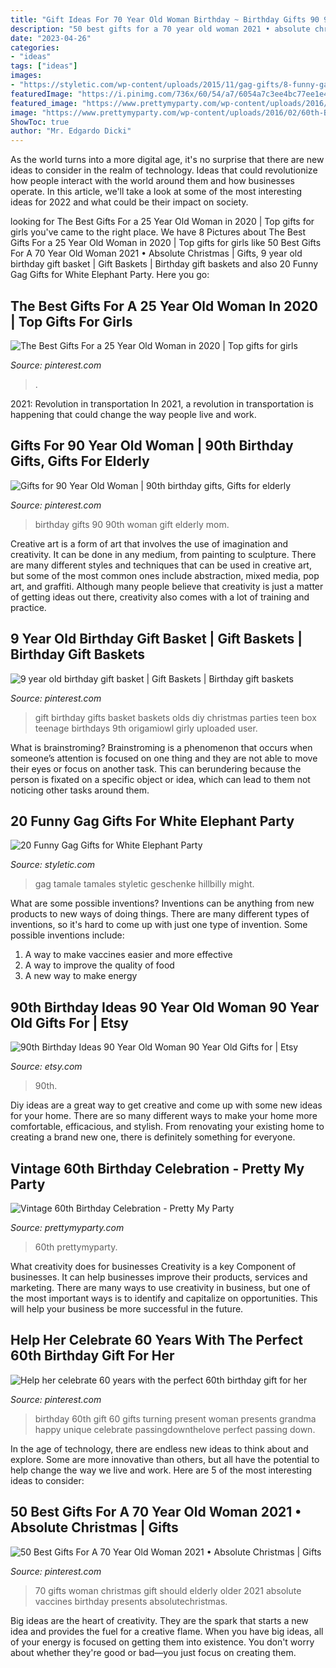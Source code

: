 ```yaml
---
title: "Gift Ideas For 70 Year Old Woman Birthday ~ Birthday Gifts 90 90th Woman Gift Elderly Mom"
description: "50 best gifts for a 70 year old woman 2021 • absolute christmas"
date: "2023-04-26"
categories:
- "ideas"
tags: ["ideas"]
images:
- "https://styletic.com/wp-content/uploads/2015/11/gag-gifts/8-funny-gag-gifts.jpg"
featuredImage: "https://i.pinimg.com/736x/60/54/a7/6054a7c3ee4bc77ee1e477ed5d920585.jpg"
featured_image: "https://www.prettymyparty.com/wp-content/uploads/2016/02/60th-Birthday-Cake.jpg"
image: "https://www.prettymyparty.com/wp-content/uploads/2016/02/60th-Birthday-Cake.jpg"
ShowToc: true
author: "Mr. Edgardo Dicki"
---
```



As the world turns into a more digital age, it's no surprise that there are new ideas to consider in the realm of technology. Ideas that could revolutionize how people interact with the world around them and how businesses operate. In this article, we'll take a look at some of the most interesting ideas for 2022 and what could be their impact on society.

	

		
looking for The Best Gifts For a 25 Year Old Woman in 2020 | Top gifts for girls you've came to the right place. We have 8 Pictures about The Best Gifts For a 25 Year Old Woman in 2020 | Top gifts for girls like 50 Best Gifts For A 70 Year Old Woman 2021 • Absolute Christmas | Gifts, 9 year old birthday gift basket | Gift Baskets | Birthday gift baskets and also 20 Funny Gag Gifts for White Elephant Party. Here you go:
		
    
## The Best Gifts For A 25 Year Old Woman In 2020 | Top Gifts For Girls

<img loading=lazy src="https://i.pinimg.com/736x/60/54/a7/6054a7c3ee4bc77ee1e477ed5d920585.jpg" onerror="this.onerror=null;this.src='https://tse4.mm.bing.net/th?id=OIP.91PVHFZ-YxiZHA1BIJJRsQHaLH&amp;pid=15.1';" alt="The Best Gifts For a 25 Year Old Woman in 2020 | Top gifts for girls">

_Source: pinterest.com_

>. 

	

2021: Revolution in transportation
In 2021, a revolution in transportation is happening that could change the way people live and work.

    
## Gifts For 90 Year Old Woman | 90th Birthday Gifts, Gifts For Elderly

<img loading=lazy src="https://i.pinimg.com/736x/c1/85/93/c18593a275b74f2abfb1137d364ecf77.jpg" onerror="this.onerror=null;this.src='https://tse3.mm.bing.net/th?id=OIP.K-tQw_XzW6AzQPQJZYBoHwHaLH&amp;pid=15.1';" alt="Gifts for 90 Year Old Woman | 90th birthday gifts, Gifts for elderly">

_Source: pinterest.com_

>birthday gifts 90 90th woman gift elderly mom. 

	

Creative art is a form of art that involves the use of imagination and creativity. It can be done in any medium, from painting to sculpture. There are many different styles and techniques that can be used in creative art, but some of the most common ones include abstraction, mixed media, pop art, and graffiti. Although many people believe that creativity is just a matter of getting ideas out there, creativity also comes with a lot of training and practice.

    
## 9 Year Old Birthday Gift Basket | Gift Baskets | Birthday Gift Baskets

<img loading=lazy src="https://i.pinimg.com/736x/e3/e2/7b/e3e27ba4ea592f81fe6430e8cf36b31c--teen-gift-baskets-birthday-gift-baskets.jpg?b=t" onerror="this.onerror=null;this.src='https://tse2.mm.bing.net/th?id=OIP.HcDpMbF2AeOjwP-0RkSZSwHaJ3&amp;pid=15.1';" alt="9 year old birthday gift basket | Gift Baskets | Birthday gift baskets">

_Source: pinterest.com_

>gift birthday gifts basket baskets olds diy christmas parties teen box teenage birthdays 9th origamiowl girly uploaded user. 

	

What is brainstroming?
Brainstroming is a phenomenon that occurs when someone’s attention is focused on one thing and they are not able to move their eyes or focus on another task. This can berundering because the person is fixated on a specific object or idea, which can lead to them not noticing other tasks around them.

    
## 20 Funny Gag Gifts For White Elephant Party

<img loading=lazy src="https://styletic.com/wp-content/uploads/2015/11/gag-gifts/8-funny-gag-gifts.jpg" onerror="this.onerror=null;this.src='https://tse3.mm.bing.net/th?id=OIP.OMkyGqf4l_TN21Sa_Bto2gHaMg&amp;pid=15.1';" alt="20 Funny Gag Gifts for White Elephant Party">

_Source: styletic.com_

>gag tamale tamales styletic geschenke hillbilly might. 

	

What are some possible inventions?
Inventions can be anything from new products to new ways of doing things. There are many different types of inventions, so it's hard to come up with just one type of invention. Some possible inventions include:
1. A way to make vaccines easier and more effective
2. A way to improve the quality of food
3. A new way to make energy

    
## 90th Birthday Ideas 90 Year Old Woman 90 Year Old Gifts For | Etsy

<img loading=lazy src="https://i.etsystatic.com/18374655/r/il/e510e0/2190715953/il_794xN.2190715953_jtnt.jpg" onerror="this.onerror=null;this.src='https://tse1.mm.bing.net/th?id=OIP.uZeg4RObQzYaiaDGAbqt1wHaI4&amp;pid=15.1';" alt="90th Birthday Ideas 90 Year Old Woman 90 Year Old Gifts for | Etsy">

_Source: etsy.com_

>90th. 

	

Diy ideas are a great way to get creative and come up with some new ideas for your home. There are so many different ways to make your home more comfortable, efficacious, and stylish. From renovating your existing home to creating a brand new one, there is definitely something for everyone.

    
## Vintage 60th Birthday Celebration - Pretty My Party

<img loading=lazy src="https://www.prettymyparty.com/wp-content/uploads/2016/02/60th-Birthday-Cake.jpg" onerror="this.onerror=null;this.src='https://tse3.mm.bing.net/th?id=OIP.KFD1e1zEM91JJ0IG0_nIYQHaLH&amp;pid=15.1';" alt="Vintage 60th Birthday Celebration - Pretty My Party">

_Source: prettymyparty.com_

>60th prettymyparty. 

	

What creativity does for businesses
Creativity is a key Component of businesses. It can help businesses improve their products, services and marketing. There are many ways to use creativity in business, but one of the most important ways is to identify and capitalize on opportunities. This will help your business be more successful in the future.

    
## Help Her Celebrate 60 Years With The Perfect 60th Birthday Gift For Her

<img loading=lazy src="https://i.pinimg.com/736x/be/c3/6a/bec36af88c5edf90f007e93ff0083f2a.jpg" onerror="this.onerror=null;this.src='https://tse3.mm.bing.net/th?id=OIP.ts4NMyP5ldO2f5oF-bytMQHaLH&amp;pid=15.1';" alt="Help her celebrate 60 years with the perfect 60th birthday gift for her">

_Source: pinterest.com_

>birthday 60th gift 60 gifts turning present woman presents grandma happy unique celebrate passingdownthelove perfect passing down. 

	

In the age of technology, there are endless new ideas to think about and explore. Some are more innovative than others, but all have the potential to help change the way we live and work. Here are 5 of the most interesting ideas to consider: 

    
## 50 Best Gifts For A 70 Year Old Woman 2021 • Absolute Christmas | Gifts

<img loading=lazy src="https://i.pinimg.com/736x/50/88/61/5088611c483b7f8c1034cf35a3a5bc2c.jpg" onerror="this.onerror=null;this.src='https://tse1.mm.bing.net/th?id=OIP.IZrGqEK-HhfC9X2id5-lRQHaLG&amp;pid=15.1';" alt="50 Best Gifts For A 70 Year Old Woman 2021 • Absolute Christmas | Gifts">

_Source: pinterest.com_

>70 gifts woman christmas gift should elderly older 2021 absolute vaccines birthday presents absolutechristmas. 

	

Big ideas are the heart of creativity. They are the spark that starts a new idea and provides the fuel for a creative flame. When you have big ideas, all of your energy is focused on getting them into existence. You don't worry about whether they're good or bad—you just focus on creating them.

